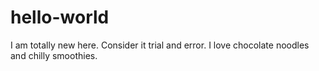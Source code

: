 # hello-world
I am totally new here. Consider it trial and error.
I love chocolate noodles and chilly smoothies.
